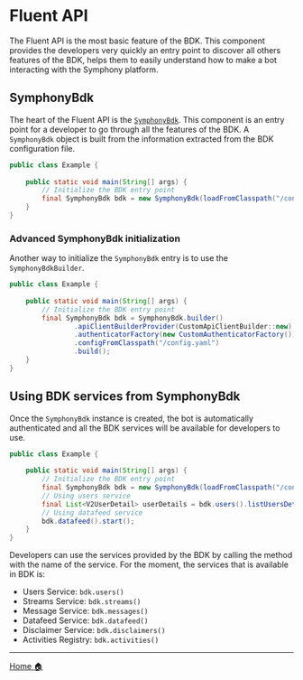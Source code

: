 # Fluent API

The Fluent API is the most basic feature of the BDK. This component provides the developers very quickly an entry point 
to discover all others features of the BDK, helps them to easily understand how to make a bot interacting with the 
Symphony platform.

## SymphonyBdk

The heart of the Fluent API is the [`SymphonyBdk`](../symphony-bdk-core/src/main/java/com/symphony/bdk/core/SymphonyBdk.java).
This component is an entry point for a developer to go through all the features of the BDK. A `SymphonyBdk` object is 
built from the information extracted from the BDK configuration file.

```java
public class Example {
    
    public static void main(String[] args) {
        // Initialize the BDK entry point
        final SymphonyBdk bdk = new SymphonyBdk(loadFromClasspath("/config.yaml"));
    }
}
```

### Advanced SymphonyBdk initialization
Another way to initialize the `SymphonyBdk` entry is to use the `SymphonyBdkBuilder`. 

```java
public class Example {
    
    public static void main(String[] args) {
        // Initialize the BDK entry point
        final SymphonyBdk bdk = SymphonyBdk.builder()
                .apiClientBuilderProvider(CustomApiClientBuilder::new)
                .authenticatorFactory(new CustomAuthenticatorFactory())
                .configFromClasspath("/config.yaml")
                .build();
    }
}
```

## Using BDK services from SymphonyBdk

Once the `SymphonyBdk` instance is created, the bot is automatically authenticated and all the BDK services will be available 
for developers to use.

```java
public class Example {
    
    public static void main(String[] args) {
        // Initialize the BDK entry point
        final SymphonyBdk bdk = new SymphonyBdk(loadFromClasspath("/config.yaml"));
        // Using users service
        final List<V2UserDetail> userDetails = bdk.users().listUsersDetail(new UserFilter());
        // Using datafeed service
        bdk.datafeed().start();
    }
}
```

Developers can use the services provided by the BDK by calling the method with the name of the service. For the moment, the services
that is available in BDK is:

- Users Service: `bdk.users()`
- Streams Service: `bdk.streams()`
- Message Service: `bdk.messages()`
- Datafeed Service: `bdk.datafeed()`
- Disclaimer Service: `bdk.disclaimers()`
- Activities Registry: `bdk.activities()`

----
[Home :house:](./index.md)
